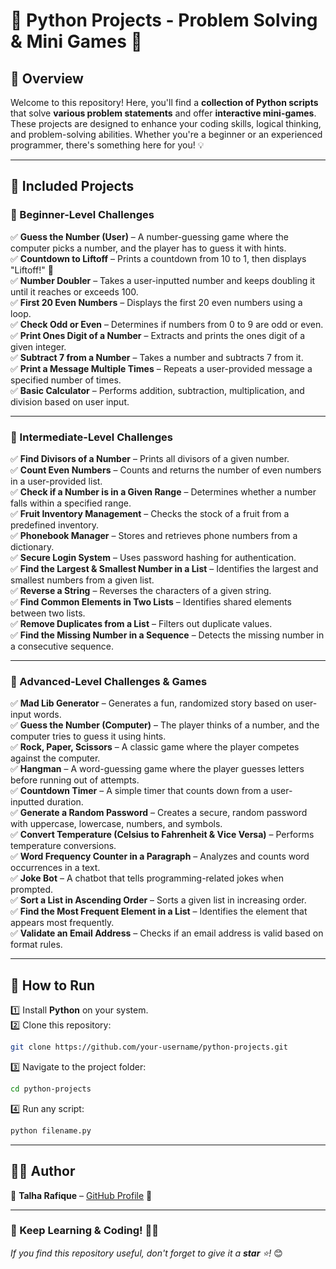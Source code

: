 # 🐍 Python Projects - Problem Solving & Mini Games 🚀

## 📌 Overview
Welcome to this repository! Here, you'll find a **collection of Python scripts** that solve **various problem statements** and offer **interactive mini-games**. These projects are designed to enhance your coding skills, logical thinking, and problem-solving abilities. Whether you're a beginner or an experienced programmer, there's something here for you! 💡

---

## 📂 Included Projects

### 🔹 Beginner-Level Challenges
✅ **Guess the Number (User)** – A number-guessing game where the computer picks a number, and the player has to guess it with hints.  
✅ **Countdown to Liftoff** – Prints a countdown from 10 to 1, then displays "Liftoff!" 🚀  
✅ **Number Doubler** – Takes a user-inputted number and keeps doubling it until it reaches or exceeds 100.  
✅ **First 20 Even Numbers** – Displays the first 20 even numbers using a loop.  
✅ **Check Odd or Even** – Determines if numbers from 0 to 9 are odd or even.  
✅ **Print Ones Digit of a Number** – Extracts and prints the ones digit of a given integer.  
✅ **Subtract 7 from a Number** – Takes a number and subtracts 7 from it.  
✅ **Print a Message Multiple Times** – Repeats a user-provided message a specified number of times.  
✅ **Basic Calculator** – Performs addition, subtraction, multiplication, and division based on user input.  

---

### 🔹 Intermediate-Level Challenges
✅ **Find Divisors of a Number** – Prints all divisors of a given number.  
✅ **Count Even Numbers** – Counts and returns the number of even numbers in a user-provided list.  
✅ **Check if a Number is in a Given Range** – Determines whether a number falls within a specified range.  
✅ **Fruit Inventory Management** – Checks the stock of a fruit from a predefined inventory.  
✅ **Phonebook Manager** – Stores and retrieves phone numbers from a dictionary.  
✅ **Secure Login System** – Uses password hashing for authentication.  
✅ **Find the Largest & Smallest Number in a List** – Identifies the largest and smallest numbers from a given list.  
✅ **Reverse a String** – Reverses the characters of a given string.  
✅ **Find Common Elements in Two Lists** – Identifies shared elements between two lists.  
✅ **Remove Duplicates from a List** – Filters out duplicate values.  
✅ **Find the Missing Number in a Sequence** – Detects the missing number in a consecutive sequence.  

---

### 🔹 Advanced-Level Challenges & Games
✅ **Mad Lib Generator** – Generates a fun, randomized story based on user-input words.  
✅ **Guess the Number (Computer)** – The player thinks of a number, and the computer tries to guess it using hints.  
✅ **Rock, Paper, Scissors** – A classic game where the player competes against the computer.  
✅ **Hangman** – A word-guessing game where the player guesses letters before running out of attempts.  
✅ **Countdown Timer** – A simple timer that counts down from a user-inputted duration.  
✅ **Generate a Random Password** – Creates a secure, random password with uppercase, lowercase, numbers, and symbols.  
✅ **Convert Temperature (Celsius to Fahrenheit & Vice Versa)** – Performs temperature conversions.  
✅ **Word Frequency Counter in a Paragraph** – Analyzes and counts word occurrences in a text.  
✅ **Joke Bot** – A chatbot that tells programming-related jokes when prompted.  
✅ **Sort a List in Ascending Order** – Sorts a given list in increasing order.  
✅ **Find the Most Frequent Element in a List** – Identifies the element that appears most frequently.  
✅ **Validate an Email Address** – Checks if an email address is valid based on format rules.  

---

## 🚀 How to Run
1️⃣ Install **Python** on your system.  
2️⃣ Clone this repository:  
   ```bash
   git clone https://github.com/your-username/python-projects.git
   ```  
3️⃣ Navigate to the project folder:  
   ```bash
   cd python-projects
   ```  
4️⃣ Run any script:  
   ```bash
   python filename.py
   ```  

---

## 👩‍💻 Author  
👤 **Talha Rafique** – [GitHub Profile](https://github.com/TalhaRafique1) 🔗  

---

### 🌟 Keep Learning & Coding! 🚀🐍  
_If you find this repository useful, don't forget to give it a **star** ⭐!_ 😊
